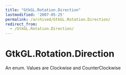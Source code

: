 ```yaml
---
title: "GtkGL.Rotation.Direction"
lastmodified: '2007-05-25'
permalink: /archived/GtkGL.Rotation.Direction/
redirect_from:
  - /GtkGL.Rotation.Direction/
---
```


GtkGL.Rotation.Direction
========================

An enum. Values are Clockwise and CounterClockwise

